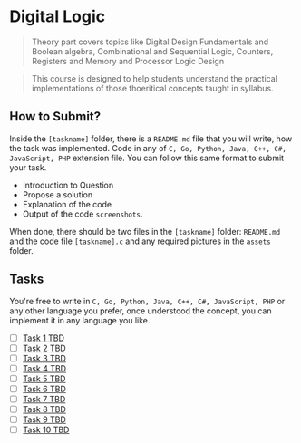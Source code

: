 # Digital Logic

> Theory part covers topics like Digital Design Fundamentals and Boolean algebra, Combinational and Sequential Logic, Counters, Registers and Memory and Processor Logic Design

> This course is designed to help students understand the practical implementations of those thoeritical concepts taught in syllabus.

## How to Submit?

Inside the `[taskname]` folder, there is a `README.md` file that you will write, how the task was implemented. Code in any of `C, Go, Python, Java, C++, C#, JavaScript, PHP` extension file. You can follow this same format to submit your task.

-   Introduction to Question
-   Propose a solution
-   Explanation of the code
-   Output of the code `screenshots`.

When done, there should be two files in the `[taskname]` folder: `README.md` and the code file `[taskname].c` and any required pictures in the `assets` folder.

## Tasks

You're free to write in `C, Go, Python, Java, C++, C#, JavaScript, PHP` or any other language you prefer, once understood the concept, you can implement it in any language you like.

-   [ ] [Task 1 TBD]()
-   [ ] [Task 2 TBD]()
-   [ ] [Task 3 TBD]()
-   [ ] [Task 4 TBD]()
-   [ ] [Task 5 TBD]()
-   [ ] [Task 6 TBD]()
-   [ ] [Task 7 TBD]()
-   [ ] [Task 8 TBD]()
-   [ ] [Task 9 TBD]()
-   [ ] [Task 10 TBD]()
